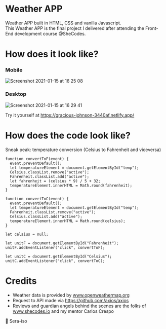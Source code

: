 # Weather APP

Weather APP built in HTML, CSS and vanilla Javascript.   
This Weather APP is the final project I delivered after attending the Front-End development course @SheCodes. 

# How does it look like?

### Mobile

![Screenshot 2021-01-15 at 16 25 08](https://user-images.githubusercontent.com/74925057/104745955-eff7eb80-574e-11eb-8842-b378bd8f2fa2.png)

### Desktop

![Screenshot 2021-01-15 at 16 29 41](https://user-images.githubusercontent.com/74925057/104745935-e9697400-574e-11eb-9b23-a297b230437a.png)

Try it yourself at https://gracious-johnson-3440af.netlify.app/

# How does the code look like?

Sneak peak: temperature conversion (Celsius to Fahrenheit and viceversa)

```
function convertToF(event) {
  event.preventDefault();
  let temperatureElement = document.getElementById("temp");
  Celsius.classList.remove("active");
  Fahrenheit.classList.add("active");
  let fahrenheit = (celsius * 9) / 5 + 32;
  temperatureElement.innerHTML = Math.round(fahrenheit);
}

function convertToC(event) {
  event.preventDefault();
  let temperatureElement = document.getElementById("temp");
  Fahrenheit.classList.remove("active");
  Celsius.classList.add("active");
  temperatureElement.innerHTML = Math.round(celsius);
}

let celsius = null;

let unitF = document.getElementById("Fahrenheit");
unitF.addEventListener("click", convertToF);

let unitC = document.getElementById("Celsius");
unitC.addEventListener("click", convertToC);
```

# Credits

* Weather data is provided by www.openweathermap.org
* Request to API made via https://github.com/axios/axios
* Reviews and guardian angels behind the scenes are the folks of www.shecodes.io and my mentor Carlos Crespo



:rocket: 
Sera-iso
